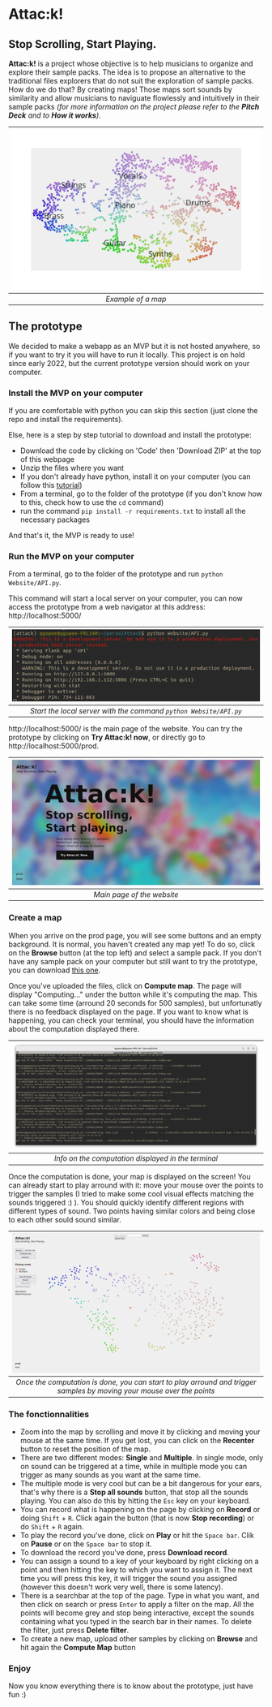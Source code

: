 # Attac:k!
## Stop Scrolling, Start Playing.

**Attac:k!** is a project whose objective is to help musicians to organize and explore their sample packs. The idea is to propose an alternative to the traditional files explorers that do not suit the exploration of sample packs. How do we do that? By creating maps! Those maps sort sounds by similarity and allow musicians to naviguate flowlessly and intuitively in their sample packs *(for more information on the project please refer to the **Pitch Deck** and to **How it works**)*.

| ![Map example](images/map.png) | 
|:--:| 
| *Example of a map* |

## The prototype

We decided to make a webapp as an MVP but it is not hosted anywhere, so if you want to try it you will have to run it locally. This project is on hold since early 2022, but the current prototype version should work on your computer.

### Install the MVP on your computer

If you are comfortable with python you can skip this section (just clone the repo and install the requirements).

Else, here is a step by step tutorial to download and install the prototype:

- Download the code by clicking on 'Code' then 'Download ZIP' at the top of this webpage
- Unzip the files where you want
- If you don't already have python, install it on your computer (you can follow this [tutorial](https://realpython.com/installing-python/))
- From a terminal, go to the folder of the prototype (if you don't know how to this, check how to use the ```cd``` command)
- run the command ```pip install -r requirements.txt``` to install all the necessary packages

And that's it, the MVP is ready to use!

### Run the MVP on your computer

From a terminal, go to the folder of the prototype and run ```python Website/API.py```.

This command will start a local server on your computer, you can now access the prototype from a web navigator at this address: http://localhost:5000/

| ![Start server](images/start_server.png) | 
|:--:| 
| *Start the local server with the command ```python Website/API.py```* |

http://localhost:5000/ is the main page of the website. You can try the prototype by clicking on **Try Attac:k! now**, or directly go to http://localhost:5000/prod.

| ![Main page](images/main_page.png) | 
|:--:| 
| *Main page of the website* |

### Create a map

When you arrive on the prod page, you will see some buttons and an empty background. It is normal, you haven't created any map yet! To do so, click on the **Browse** button (at the top left) and select a sample pack. If you don't have any sample pack on your computer but still want to try the prototype, you can download [this one](https://www.dropbox.com/s/ibfhkf3wf9lnt7a/Wave%20Point%20-%20House%20Essentials%20Vol.%201.zip?dl=0).

Once you've uploaded the files, click on **Compute map**. The page will display "Computing..." under the button while it's computing the map. This can take some time (arround 20 seconds for 500 samples), but unfortunatly there is no feedback displayed on the page. If you want to know what is happening, you can check your terminal, you should have the information about the computation displayed there.

| ![Main page](images/computing.png) | 
|:--:| 
| *Info on the computation displayed in the terminal* |

Once the computation is done, your map is displayed on the screen! You can already start to play arround with it: move your mouse over the points to trigger the samples (I tried to make some cool visual effects matching the sounds triggered :) ). You should quickly identify different regions with different types of sound. Two points having similar colors and being close to each other sould sound similar.

| ![Main page](images/map_computed.png) | 
|:--:| 
| *Once the computation is done, you can start to play arround and trigger samples by moving your mouse over the points* |

### The fonctionnalities

- Zoom into the map by scrolling and move it by clicking and moving your mouse at the same time. If you get lost, you can click on the **Recenter** button to reset the position of the map.
- There are two different modes: **Single** and **Multiple**. In single mode, only on sound can be triggered at a time, while in multiple mode you can trigger as many sounds as you want at the same time.
- The multiple mode is very cool but can be a bit dangerous for your ears, that's why there is a **Stop all sounds** button, that stop all the sounds playing. You can also do this by hitting the ```Esc``` key on your keyboard.
- You can record what is happening on the page by clicking on **Record** or doing ```Shift``` + ```R```. Click again the button (that is now **Stop recording**) or do ```Shift``` + ```R``` again.
- To play the record you've done, click on **Play** or hit the ```Space bar```. Clik on **Pause** or on the ```Space bar``` to stop it.
- To download the record you've done, press **Download record**.
- You can assign a sound to a key of your keyboard by right clicking on a point and then hitting the key to which you want to assign it. The next time you will press this key, it will trigger the sound you assigned (however this doesn't work very well, there is some latency).
- There is a searchbar at the top of the page. Type in what you want, and then click on search or press ```Enter``` to apply a filter on the map. All the points will become grey and stop being interactive, except the sounds containing what you typed in the search bar in their names. To delete the filter, just press **Delete filter**.
- To create a new map, upload other samples by clicking on **Browse** and hit again the **Compute Map** button

### Enjoy

Now you know everything there is to know about the prototype, just have fun :)
